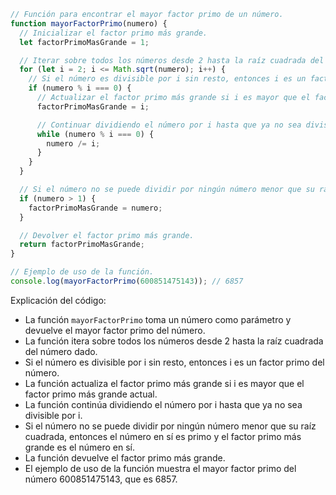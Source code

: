 ```javascript
// Función para encontrar el mayor factor primo de un número.
function mayorFactorPrimo(numero) {
  // Inicializar el factor primo más grande.
  let factorPrimoMasGrande = 1;

  // Iterar sobre todos los números desde 2 hasta la raíz cuadrada del número dado.
  for (let i = 2; i <= Math.sqrt(numero); i++) {
    // Si el número es divisible por i sin resto, entonces i es un factor primo del número.
    if (numero % i === 0) {
      // Actualizar el factor primo más grande si i es mayor que el factor primo más grande actual.
      factorPrimoMasGrande = i;

      // Continuar dividiendo el número por i hasta que ya no sea divisible por i.
      while (numero % i === 0) {
        numero /= i;
      }
    }
  }

  // Si el número no se puede dividir por ningún número menor que su raíz cuadrada, entonces el número en sí es primo y el factor primo más grande es el número en sí.
  if (numero > 1) {
    factorPrimoMasGrande = numero;
  }

  // Devolver el factor primo más grande.
  return factorPrimoMasGrande;
}

// Ejemplo de uso de la función.
console.log(mayorFactorPrimo(600851475143)); // 6857
```

Explicación del código:

* La función `mayorFactorPrimo` toma un número como parámetro y devuelve el mayor factor primo del número.
* La función itera sobre todos los números desde 2 hasta la raíz cuadrada del número dado.
* Si el número es divisible por i sin resto, entonces i es un factor primo del número.
* La función actualiza el factor primo más grande si i es mayor que el factor primo más grande actual.
* La función continúa dividiendo el número por i hasta que ya no sea divisible por i.
* Si el número no se puede dividir por ningún número menor que su raíz cuadrada, entonces el número en sí es primo y el factor primo más grande es el número en sí.
* La función devuelve el factor primo más grande.
* El ejemplo de uso de la función muestra el mayor factor primo del número 600851475143, que es 6857.